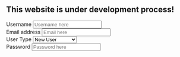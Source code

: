 ## This website is under development process!
<div class="form-group">
						<label for="username">Username</label>
						<input type="text" class="form-control" id="username" placeholder="Username here">
					</div>
					<div class="form-group">
						<label for="email">Email address</label>
						<input type="email" class="form-control" id="email" placeholder="Email here">
					</div>
					<div class="form-group">
						<label for="usertype">User Type</label>
						<select class="form-control" id="usertype">
							<option value="C" selected>New User</option>
							<option value="R">New Restaurant</option>
						</select>
					</div>
					<div class="form-group">
						<label for="password1">Password</label>
						<input type='password' class="form-control" id="password1" placeholder="Password here">
					</div>
